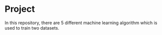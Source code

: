 # Project
In this repository, there are 5 different machine learning algorithm which is used to train two datasets.
